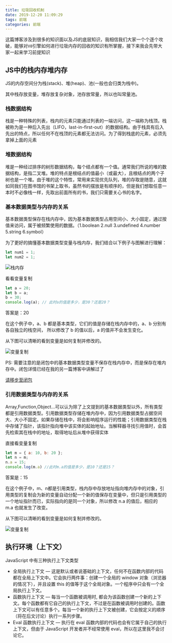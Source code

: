```yaml
---
title: 垃圾回收机制
date: 2019-12-20 11:09:29
tags: 前端
categories: 前端
---
```


这篇博客涉及到很多的知识面以及JS的底层知识，我相信我们大家一个个逐个攻破，能够对`V8`引擎如何进行垃圾内存的回收的知识有所掌握，接下来我会先带大家一起来学习前提知识

## JS中的栈内存堆内存

JS的内存空间分为栈(stack)、堆(heap)、池(一般也会归类为栈中)。

其中栈存放变量，堆存放复杂对象，池存放常量，所以也叫常量池。

### 栈数据结构

栈是一种特殊的列表，栈内的元素只能通过列表的一端访问，这一端称为栈顶。栈被称为是一种后入先出（LIFO，last-in-first-out）的数据结构。由于栈具有后入先出的特点，所以任何不在栈顶的元素都无法访问。为了得到栈底的元素，必须先拿掉上面的元素

### 堆数据结构

堆是一种经过排序的树形数据结构，每个结点都有一个值。通常我们所说的堆的数据结构，是指二叉堆。堆的特点是根结点的值最小（或最大），且根结点的两个子树也是一个堆。由于堆的这个特性，常用来实现优先队列，堆的存取是随意，这就如同我们在图书馆的书架上取书，虽然书的摆放是有顺序的，但是我们想取任意一本时不必像栈一样，先取出前面所有的书，我们只需要关心书的名字。

### 基本数据类型与内存的关系

基本数据类型保存在栈内存中，因为基本数据类型占用空间小、大小固定，通过按值来访问，属于被频繁使用的数据。（1.boolean 2.null 3.undefined 4.number 5.string 6.symbol）

为了更好的搞懂基本数据类型变量与栈内存，我们结合以下例子与图解进行理解：

```js
let num1 = 1;
let num2 = 1;
```

![栈内存](http://blog.panxiandiao.com//20200116113948.png)

看看变量复制

```js
let a = 20;
let b = a;
b = 30;
console.log(a); // 此时a的值是多少，是30？还是20？
```

答案是：20

在这个例子中，a、b 都是基本类型，它们的值是存储在栈内存中的，a、b 分别有各自独立的栈空间， 所以修改了 b 的值以后，a 的值并不会发生变化。

从下图可以清晰的看到变量是如何复制并修改的。

![变量复制](http://blog.panxiandiao.com//20200116115751.png)

PS: 需要注意的是闭包中的基本数据类型变量不保存在栈内存中，而是保存在堆内存中。闭包详情已经在我的另一篇博客中讲解过了

[请移步至闭包](http://www.panxiandiao.com/2019/05/21/JS%20%E9%97%AD%E5%8C%85/#more)

### 引用数据类型与内存的关系

Array,Function,Object...可以认为除了上文提到的基本数据类型以外，所有类型都是引用数据类型。引用数据类型存储在堆内存中，因为引用数据类型占据空间大、大小不固定。如果存储在栈中，将会影响程序运行的性能；引用数据类型在栈中存储了指针，该指针指向堆中该实体的起始地址。当解释器寻找引用值时，会首先检索其在栈中的地址，取得地址后从堆中获得实体

直接看变量复制

```js
let m = { a: 10, b: 20 };
let n = m;
n.a = 15;
console.log(m.a) //此时m.a的值是多少，是10？还是15？
```

答案是：15

在这个例子中，m、n都是引用类型，栈内存中存放地址指向堆内存中的对象，引用类型的复制会为新的变量自动分配一个新的值保存在变量中，但只是引用类型的一个地址指针而已，实际指向的是同一个对象，所以修改 n.a 的值后，相应的 m.a 也就发生了改变。

从下图可以清晰的看到变量是如何复制并修改的。

![变量复制](http://blog.panxiandiao.com//20200116115924.png)

## 执行环境（上下文）

JavaScript 中有三种执行上下文类型

- 全局执行上下文 — 这是默认或者说基础的上下文，任何不在函数内部的代码都在全局上下文中。它会执行两件事：创建一个全局的 window 对象（浏览器的情况下），并且设置 this 的值等于这个全局对象。一个程序中只会有一个全局执行上下文。
- 函数执行上下文 — 每当一个函数被调用时, 都会为该函数创建一个新的上下文。每个函数都有它自己的执行上下文，不过是在函数被调用时创建的。函数上下文可以有任意多个。每当一个新的执行上下文被创建，它会按定义的顺序（将在后文讨论）执行一系列步骤。
- Eval 函数执行上下文 — 执行在 eval 函数内部的代码也会有它属于自己的执行上下文，但由于 JavaScript 开发者并不经常使用 eval，所以在这里我不会讨论它。

